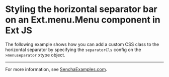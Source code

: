 # Styling the horizontal separator bar on an Ext.menu.Menu component in Ext JS #

The following example shows how you can add a custom CSS class to the horizontal separator by specifying the `separatorCls` config on the `>menuseparator` xtype object.

---

For more information, see [SenchaExamples.com](http://senchaexamples.com/2012/02/24/styling-the-horizontal-separator-bar-on-an-ext-menu-menu-component-in-ext-js/).